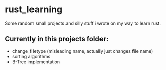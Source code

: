 # rust_learning
Some random small projects and silly stuff i wrote on my way to learn rust. 

## Currently in this projects folder: 
- change_filetype (misleading name, actually just changes file name) 
- sorting algorithms 
- B-Tree implementation 